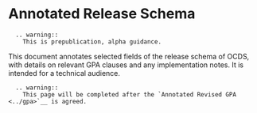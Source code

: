 # Annotated Release Schema

```eval_rst
  .. warning::
    This is prepublication, alpha guidance.
```

This document annotates selected fields of the release schema of OCDS, with details on relevant GPA clauses and any implementation notes. It is intended for a technical audience.

```eval_rst
  .. warning::
    This page will be completed after the `Annotated Revised GPA <../gpa>`__ is agreed.
```
